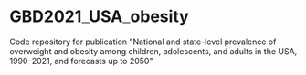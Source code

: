 # GBD2021_USA_obesity
Code repository for publication "National and state-level prevalence of overweight and  obesity among children, adolescents, and adults in the USA,  1990–2021, and forecasts up to 2050"
